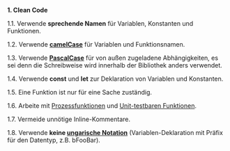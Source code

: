**1. Clean Code**

1.1. Verwende **sprechende Namen** für Variablen, Konstanten und Funktionen.

1.2. Verwende **[camelCase](https://de.wikipedia.org/wiki/Binnenmajuskel#Programmiersprachen)** für Variablen und Funktionsnamen.

1.3. Verwende **[PascalCase](https://de.wikipedia.org/wiki/Binnenmajuskel)** für von außen zugeladene Abhängigkeiten, es sei denn die Schreibweise wird innerhalb der Bibliothek anders verwendet.

1.4. Verwende **const** und **let** zur Deklaration von Variablen und Konstanten.

1.5. Eine Funktion ist nur für eine Sache zuständig.

1.6. Arbeite mit [Prozessfunktionen](unitTests.md) und [Unit-testbaren Funktionen](unitTests.md).

1.7. Vermeide unnötige Inline-Kommentare.

1.8. Verwende **keine [ungarische Notation](https://de.wikipedia.org/wiki/Ungarische_Notation)** (Variablen-Deklaration mit Präfix für den Datentyp, z.B. bFooBar).
